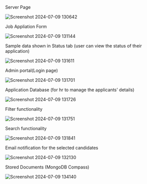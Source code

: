 Server Page

![Screenshot 2024-07-09 130642](https://github.com/Nandhana03/Internship_third_year/assets/113305687/a2779642-635f-49ea-b802-2dc919d26539)

Job Appliation Form

![Screenshot 2024-07-09 131144](https://github.com/Nandhana03/Internship_third_year/assets/113305687/69e49f31-6c41-4d51-874f-a89302c8a08e)

Sample data shown in Status tab (user can view the status of their application)

![Screenshot 2024-07-09 131611](https://github.com/Nandhana03/Internship_third_year/assets/113305687/6dff5c57-0915-4593-827b-320465ad7d5f)

Admin portal(Login page)

![Screenshot 2024-07-09 131701](https://github.com/Nandhana03/Internship_third_year/assets/113305687/ca28b64e-88d0-4270-badf-f1683e765286)

Application Database (for hr to manage the applicants' details)

![Screenshot 2024-07-09 131726](https://github.com/Nandhana03/Internship_third_year/assets/113305687/dcf45d7e-62a5-4f5c-b563-8b3eee645c7b)

Filter functionality

![Screenshot 2024-07-09 131751](https://github.com/Nandhana03/Internship_third_year/assets/113305687/18b9f228-9cb3-4fb5-a034-9ff77c9faf98)

Search functionality

![Screenshot 2024-07-09 131841](https://github.com/Nandhana03/Internship_third_year/assets/113305687/b45f5492-20e1-4961-9d8b-0e319bc4195a)

Email notification for the selected candidates

![Screenshot 2024-07-09 132130](https://github.com/Nandhana03/Internship_third_year/assets/113305687/4fede8ed-9437-4e2b-a552-d0a258be1792)

Stored Documents (MongoDB Compass)

![Screenshot 2024-07-09 134140](https://github.com/Nandhana03/Internship_third_year/assets/113305687/7622fd06-99f2-4e7d-ae39-8796b3f088d6)
